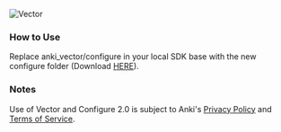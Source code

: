 ![Vector](https://github.com/anki/vector-python-sdk/blob/master/docs/source/images/vector-sdk-alpha.jpg)

### How to Use
Replace anki_vector/configure in your local SDK base with the new configure folder (Download [HERE](https://github.com/AEP-Vision/New-Vector-SDK/archive/refs/heads/master.zip)).

### Notes
Use of Vector and Configure 2.0 is subject to Anki's [Privacy Policy](https://anki.bot/policies/privacy-policy) and [Terms of Service](https://anki.bot/policies/terms-of-service).